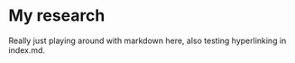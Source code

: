 # My research
Really just playing around with markdown here, also testing hyperlinking in index.md.
